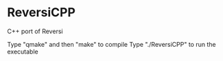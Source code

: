 ReversiCPP
==========

C++ port of Reversi

Type "qmake" and then "make" to compile
Type "./ReversiCPP" to run the executable
